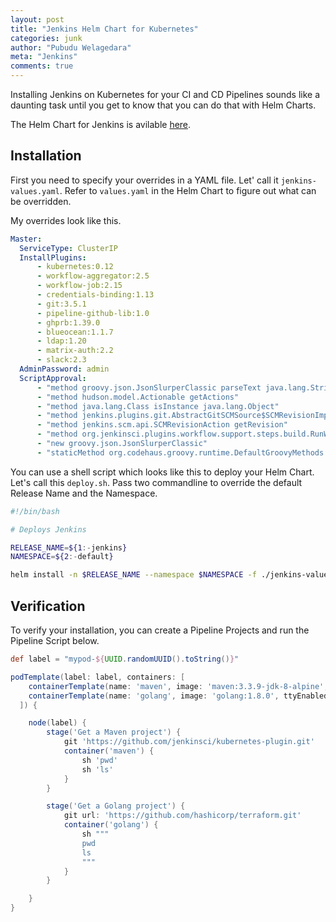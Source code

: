 ```yaml
---
layout: post
title: "Jenkins Helm Chart for Kubernetes"
categories: junk
author: "Pubudu Welagedara"
meta: "Jenkins"
comments: true
---
```


Installing Jenkins on Kubernetes for your CI and CD Pipelines sounds like a daunting task until you get to know that you can do that with Helm Charts.

The Helm Chart for Jenkins is avilable [here][helm_chart].

## Installation

First you need to specify your overrides in a YAML file. Let' call it `jenkins-values.yaml`. Refer to `values.yaml` in the Helm Chart to figure out what can be overridden. 

My overrides look like this.

```yaml
Master:
  ServiceType: ClusterIP
  InstallPlugins:
      - kubernetes:0.12
      - workflow-aggregator:2.5
      - workflow-job:2.15
      - credentials-binding:1.13
      - git:3.5.1
      - pipeline-github-lib:1.0
      - ghprb:1.39.0
      - blueocean:1.1.7
      - ldap:1.20 
      - matrix-auth:2.2
      - slack:2.3
  AdminPassword: admin
  ScriptApproval:
      - "method groovy.json.JsonSlurperClassic parseText java.lang.String"
      - "method hudson.model.Actionable getActions"
      - "method java.lang.Class isInstance java.lang.Object"
      - "method jenkins.plugins.git.AbstractGitSCMSource$SCMRevisionImpl getHash"
      - "method jenkins.scm.api.SCMRevisionAction getRevision"
      - "method org.jenkinsci.plugins.workflow.support.steps.build.RunWrapper getRawBuild"
      - "new groovy.json.JsonSlurperClassic"
      - "staticMethod org.codehaus.groovy.runtime.DefaultGroovyMethods toBoolean java.lang.Boolean"
```

You can use a shell script which looks like this to deploy your Helm Chart. Let's call this `deploy.sh`. Pass two commandline to override the default Release Name and the Namespace.

```bash
#!/bin/bash

# Deploys Jenkins

RELEASE_NAME=${1:-jenkins}
NAMESPACE=${2:-default}

helm install -n $RELEASE_NAME --namespace $NAMESPACE -f ./jenkins-values.yaml stable/jenkins
```

## Verification

To verify your installation, you can create a Pipeline Projects and run the Pipeline Script below.

```groovy
def label = "mypod-${UUID.randomUUID().toString()}"

podTemplate(label: label, containers: [
    containerTemplate(name: 'maven', image: 'maven:3.3.9-jdk-8-alpine', ttyEnabled: true, command: 'cat'),
    containerTemplate(name: 'golang', image: 'golang:1.8.0', ttyEnabled: true, command: 'cat')
  ]) {

    node(label) {
        stage('Get a Maven project') {
            git 'https://github.com/jenkinsci/kubernetes-plugin.git'
            container('maven') {
                sh 'pwd'
                sh 'ls'
            }
        }

        stage('Get a Golang project') {
            git url: 'https://github.com/hashicorp/terraform.git'
            container('golang') {
                sh """
                pwd
                ls
                """
            }
        }

    }
}
```

[helm_chart]: https://github.com/helm/charts/tree/master/stable/jenkins



